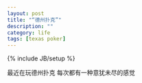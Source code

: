 ```yaml
---
layout: post
title: "“德州扑克”"
description: ""
category: life
tags: [texas poker]
---
```

{% include JB/setup %}

最近在玩德州扑克
每次都有一种意犹未尽的感觉

